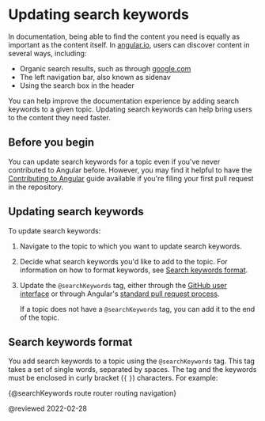 # Updating search keywords

In documentation, being able to find the content you need is equally as important as the content itself.
In [angular.io](https://angular.io), users can discover content in several ways, including:

*   Organic search results, such as through [google.com](https://google.com)
*   The left navigation bar, also known as sidenav
*   Using the search box in the header

You can help improve the documentation experience by adding search keywords to a given topic.
Updating search keywords can help bring users to the content they need faster.

## Before you begin

You can update search keywords for a topic even if you've never contributed to Angular before.
However, you may find it helpful to have the [Contributing to Angular](https://github.com/angular/angular/blob/main/CONTRIBUTING.md) guide available if you're filing your first pull request in the repository.

## Updating search keywords

To update search keywords:

1.  Navigate to the topic to which you want to update search keywords.
1.  Decide what search keywords you'd like to add to the topic.
    For information on how to format keywords, see [Search keywords format](#format).

1.  Update the `@searchKeywords` tag, either through the [GitHub user interface](guide/updating-content-github-ui) or through Angular's [standard pull request process](https://github.com/angular/angular/blob/main/CONTRIBUTING.md#submit-pr).

    If a topic does not have a `@searchKeywords` tag, you can add it to the end of the topic.

<a id="format"></a>

## Search keywords format

You add search keywords to a topic using the `@searchKeywords` tag.
This tag takes a set of single words, separated by spaces.
The tag and the keywords must be enclosed in curly bracket \(`{` `}`\) characters.
For example:

<code-example>

&lcub;&commat;searchKeywords route router routing navigation&rcub;

</code-example>

<!-- links -->

<!-- external links -->

<!-- end links -->

@reviewed 2022-02-28
